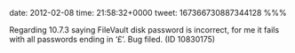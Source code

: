 date: 2012-02-08
time: 21:58:32+0000
tweet: 167366730887344128
%%%

Regarding 10.7.3 saying FileVault disk password is incorrect, for me it fails with all passwords ending in ‘£’. Bug filed. (ID 10830175)
